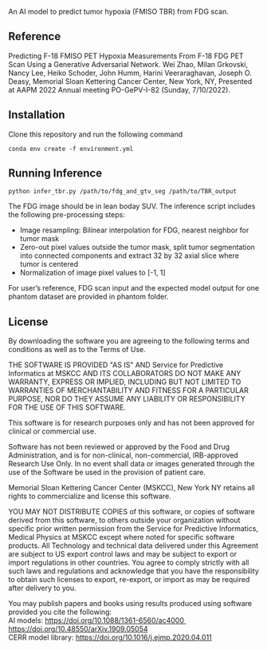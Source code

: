 An AI model to predict tumor hypoxia (FMISO TBR) from FDG scan.

## Reference
Predicting F-18 FMISO PET Hypoxia Measurements From F-18 FDG PET Scan Using a Generative Adversarial Network. Wei Zhao, Milan Grkovski, Nancy Lee, Heiko Schoder, John Humm, Harini Veeraraghavan, Joseph O. Deasy, Memorial Sloan Kettering Cancer Center, New York, NY, Presented at AAPM 2022 Annual meeting PO-GePV-I-82 (Sunday, 7/10/2022).

## Installation
Clone this repository and run the following command
```
conda env create -f environment.yml
```

## Running Inference
```
python infer_tbr.py /path/to/fdg_and_gtv_seg /path/to/TBR_output
```
The FDG image should be in lean boday SUV. The inference script includes the following pre-processing steps:
- Image resampling: Bilinear interpolation for FDG, nearest neighbor for tumor mask
- Zero-out pixel values outside the tumor mask, split tumor segmentation into connected components and extract 32 by 32 axial slice where tumor is centered
- Normalization of image pixel values to [-1, 1]

For user’s reference, FDG scan input and the expected model output for one phantom dataset are provided in phantom folder.

## License

By downloading the software you are agreeing to the following terms and conditions as well as to the Terms of Use.

THE SOFTWARE IS PROVIDED "AS IS" AND Service for Predictive Informatics at MSKCC AND ITS COLLABORATORS DO NOT MAKE ANY WARRANTY, EXPRESS OR IMPLIED, INCLUDING BUT NOT LIMITED TO WARRANTIES OF MERCHANTABILITY AND FITNESS FOR A PARTICULAR PURPOSE, NOR DO THEY ASSUME ANY LIABILITY OR RESPONSIBILITY FOR THE USE OF THIS SOFTWARE.

This software is for research purposes only and has not been approved for clinical or commercial use.

Software has not been reviewed or approved by the Food and Drug Administration, and is for non-clinical, non-commercial, IRB-approved Research Use Only. In no event shall data or images generated through the use of the Software be used in the provision of patient care.

Memorial Sloan Kettering Cancer Center (MSKCC), New York NY retains all rights to commercialize and license this software.

YOU MAY NOT DISTRIBUTE COPIES of this software, or copies of software derived from this software, to others outside your organization without specific prior written permission from the Service for Predictive Informatics, Medical Physics at MSKCC except where noted for specific software products.
All Technology and technical data delivered under this Agreement are subject to US export control laws and may be subject to export or import regulations in other countries. You agree to comply strictly with all such laws and regulations and acknowledge that you have the responsibility to obtain such licenses to export, re-export, or import as may be required after delivery to you.

You may publish papers and books using results produced using software provided you cite the following:
<br>AI models: https://doi.org/10.1088/1361-6560/ac4000 https://doi.org/10.48550/arXiv.1909.05054
<br>CERR model library: https://doi.org/10.1016/j.ejmp.2020.04.011

